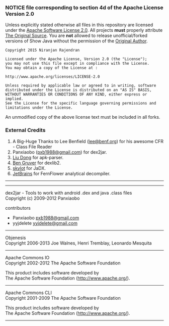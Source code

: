 ### NOTICE file corresponding to section 4d of the Apache License Version 2.0

Unless explicitly stated otherwise all files in this repository are licensed under the [Apache Software License 2.0](http://www.apache.org/licenses/LICENSE-2.0.html). All projects **must** properly attribute [The Original Source](https://github.com/niranjan94/show-java). You are **not** allowed to release unofficial/forked versions of Show Java without the permission of the [Original Author](https://www.github.com/niranjan94).
    
    Copyright 2015 Niranjan Rajendran
    
    Licensed under the Apache License, Version 2.0 (the "License");
    you may not use this file except in compliance with the License.
    You may obtain a copy of the License at : 
    
    http://www.apache.org/licenses/LICENSE-2.0
    
    Unless required by applicable law or agreed to in writing, software
    distributed under the License is distributed on an "AS IS" BASIS,
    WITHOUT WARRANTIES OR CONDITIONS OF ANY KIND, either express or implied.
    See the License for the specific language governing permissions and
    limitations under the License.
    
An unmodified copy of the above license text must be included in all forks.

### External Credits

1. A Big-Huge Thanks to Lee Benfield ([lee@benf.org](mailto:lee@benf.org)) for his awesome CFR - Class File Reader
2. Panxiaobo ([pxb1988@gmail.com](mailto:pxb1988@gmail.com)) for dex2jar.
3. [Liu Dong](https://github.com/xiaxiaocao) for apk-parser.
4. [Ben Gruver](https://github.com/JesusFreke/) for dexlib2.
5. [skylot](https://github.com/skylot) for JaDX.
6. [JetBrains](https://github.com/JetBrains) for FernFlower analytical decompiler.

<hr>
<hr>

dex2jar - Tools to work with android .dex and java .class files<br>
Copyright (c) 2009-2012 Panxiaobo

contributors
  - Panxiaobo <pxb1988@gmail.com>
  - yyjdelete <yyjdelete@gmail.com>

<hr>
  
Objenesis<br>
Copyright 2006-2013 Joe Walnes, Henri Tremblay, Leonardo Mesquita

<hr>

Apache Commons IO<br>
Copyright 2002-2012 The Apache Software Foundation

This product includes software developed by<br>
The Apache Software Foundation (http://www.apache.org/).

<hr>

Apache Commons CLI<br>
Copyright 2001-2009 The Apache Software Foundation

This product includes software developed by<br>
The Apache Software Foundation (http://www.apache.org/).

<hr>